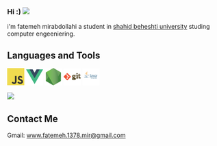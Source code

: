  ### Hi :) <img src="https://media.giphy.com/media/hvRJCLFzcasrR4ia7z/giphy.gif" width="25px">

i'm fatemeh mirabdollahi a student in [shahid beheshti university](https://www.sbu.ac.ir/) studing computer engeeniering. 

## Languages and Tools

<code><img height="40" src="https://raw.githubusercontent.com/github/explore/80688e429a7d4ef2fca1e82350fe8e3517d3494d/topics/javascript/javascript.png"></code>
<code><img height="40" src="https://raw.githubusercontent.com/github/explore/80688e429a7d4ef2fca1e82350fe8e3517d3494d/topics/vue/vue.png"></code>
<code><img height="40" src="https://raw.githubusercontent.com/github/explore/80688e429a7d4ef2fca1e82350fe8e3517d3494d/topics/nodejs/nodejs.png"></code>
<code><img height="40" src="https://raw.githubusercontent.com/github/explore/80688e429a7d4ef2fca1e82350fe8e3517d3494d/topics/git/git.png"></code>
<code><img height="40" src="https://raw.githubusercontent.com/github/explore/80688e429a7d4ef2fca1e82350fe8e3517d3494d/topics/java/java.png"></code>



<img src="https://github-readme-stats.vercel.app/api/top-langs/?username=fatemehMirabdollahi&layout=compact"  />

## Contact Me
 Gmail: www.fatemeh.1378.mir@gmail.com
